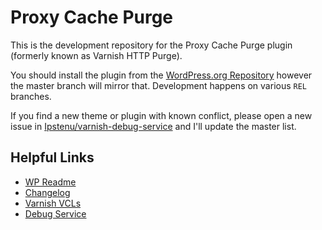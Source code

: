 Proxy Cache Purge
==================

This is the development repository for the Proxy Cache Purge plugin (formerly known as Varnish HTTP Purge).

You should install the plugin from the [WordPress.org Repository](http://wordpress.org/plugins/varnish-http-purge/) however the master branch will mirror that. Development happens on various `REL` branches.

If you find a new theme or plugin with known conflict, please open a new issue in [Ipstenu/varnish-debug-service](https://github.com/Ipstenu/varnish-debug-service) and I'll update the master list.

## Helpful Links

* [WP Readme](readme.txt)
* [Changelog](changelog.txt)
* [Varnish VCLs](https://github.com/Ipstenu/varnish-http-purge/wiki/Sample-VCLs)
* [Debug Service](https://github.com/Ipstenu/varnish-debug-service/)
